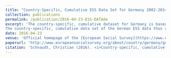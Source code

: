 ```yaml
---
title: "Country-Specific, Cumulative ESS Data Set for Germany 2002-2014 (data release)"
collection: publications
permalink: /publication/2016-04-23-ESS-DATAde
excerpt: 'The country-specific, cumulative dataset for Germany is based on the official ESS cumulative data file (ESS1-6e01, edition 1) and combines the official German ESS data of the first seven waves in one single data set. It thus includes not only those items which have been fielded at least twice in the ESS, but all German data from 2002-2014. In addition, the data set includes further country-specific items for Germany which have not been integrated into one single, cumulative data set before. These country-specific items have only been asked in Germany but not in other participating countries in a given wave. They come in two different forms: Either they establish completely new variables (e.g., evaluation of one’s personal situation before and after German unification in 1990) or they add new data to variables which have previously been part of the ESS but only been repeated in Germany in a given wave (e.g., membership in a sports club in 2002 and 2006).
The country-specific, cumulative data set of the German ESS data thus represents an entirely new and encompassing collection of all available German ESS data from 2002-2014 which, in this form, has not been publicly available before. Relying on just one single data set allows for comprehensive data analyses without the need to switch between different data sets for individual ESS waves. The newly added country-specific items and data facilitate the analysis of new thematic focal points or enable researchers to investigate selected aspects of previous rotating modules also over time.'
date: 2016-04-23
venue: 'Official homepage of the [European Social Survey](https://www.europeansocialsurvey.org/)'
paperurl: 'http://www.europeansocialsurvey.org/about/country/germany/german_data.html'
citation: 'Schnaudt, Christian (2016). <i>Country-specific, cumulative ESS data set for Germany 2002-2014 (ESSDE1-7e01).</i> Available from http://www.europeansocialsurvey.org/about/country/germany/german_data.html.'
---
```

